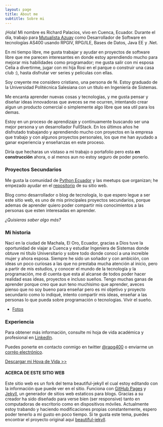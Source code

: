 ```yaml
---
layout: page
title: About me
subtitle: Sobre mi
---
```


¡Hola! Mi nombre es Richard Palacios, vivo en Cuenca, Ecuador. Durante el día, trabajo para [Mutualista Azuay](https://www.mutualistaazuay.com/) como Desarrollador de Software en tecnologías AS400 usando RPGIV, RPG/ILE, Bases de Datos, Java EE y .Net.


En mi tiempo libre, me gusta trabajar y ayudar en proyectos de software libre que me parecen interesantes en donde estoy aprendiendo mucho  para mejorar mis habilidades como programador; me gusta salir con mi esposa Celia a divertirme, jugar con mi hija Rosi en el parque o construir una casa club :), hasta disfrutar ver series y películas con ellas.


Soy creyente me considero cristiano, una persona de fé. Estoy graduado de la Universidad Politécnica Salesiana con un título en Ingeniería de Sistemas.


Me encanta aprender nuevas cosas y tecnologias, y me gusta pensar y diseñar ideas innovadoras que aveces se me ocurren, intentando crear algun un producto comercial o simplemente algo libre que sea util para los demas.

Estoy en un proceso de aprendizaje y continuamente buscando ser una mejor persona y un desarrollador FullStack. En los últimos años he disfrutado trabajando y aprendiendo mucho con proyectos en la empresa que trabajo y con algunos proyectos personales, los que me han ayudado a ganar experiencia y enseñanzas en este proceso.

Diría que hecharas un vistaso a mi trabajo o portafolio pero esta **en construcción** ahora, o al menos aun no estoy seguro de poder ponerlo.

### Proyectos Secundarios

Me gusta la comunidad de [Python Ecuador](https://pythonecuador.org/) y las meetups que organizan; he empezado ayudar en el [repositorio](https://github.com/PythonEcuador/PythonEcuador.github.io) de su sitio web.

Blog como desarrollador o blog de tecnología, lo que espero legue a ser este sitio web, es uno de mis principales proyectos secundarios, porque ademas de aprender quiero poder compartir mis conocimientos a las personas que esten interesadas en aprender.

_¿Quisieras saber algo más?_

### Mi historia

Nací en la ciudad de Machala, El Oro, Ecuador, gracias a Dios tuve la oportunidad de viajar a Cuenca y estudiar Ingeniera de Sistemas donde obtuve mi título Universitario y sobre todo donde conocí a una increible mujer y ahora esposa. Siempre he sido un soñador y con ambición, con ideas un poco curiosas a las que no prestaba mucha atención al inicio, pero a partir de mis estudios, y conocer el mundo de la tecnología y la programación, me dí cuenta que esta al alcanse de todos poder hacer realidad esas ideas, proyectos e incluso sueños. Tengo muchas ganas de aprender porque creo que aun teno muchisimo que aprender, aveces pienso que no soy bueno para enseñar pero es mi objetivo y proyecto secundario como lo indiqué, intento compartir mis ideas, enseñar a las personas lo que pueda sobre programación o tecnologias. Vivir el sueño.

- [Fotos](https://www.instagram.com/richardpalaciosg/)

### Experiencia

Para obtener  más información, consulte mi hoja de vida académica y profesional en [LinkedIn](https://ec.linkedin.com/in/richardpalaciosgarcia).

Puedes ponerte en contacto conmigo en twitter [@rapg400](https://twitter.com/rapg400) o enviarme un [corréo electrónico](apalaciosg91@gmail.com).

[Descargar mi Hova de Vida >>](https://drive.google.com/open?id=1EThUjgIdZUR9AbGtksaTrYNVYtyI5Ktw)

#### ACERCA DE ESTE SITIO WEB

Este sitio web es un fork del tema beautiful-jekyll el cual estoy  editando con la información que puede ver en el sitio. Funciona con [GitHub Pages](https://pages.github.com/) y [Jekyll](https://jekyllrb.com/), un generador de sitios web estaticos para blogs. Gracias a su creador ha sido diseñado para verse bien (ser responsive) tanto en computadoras de escritorio como en dispositivos móviles. Actualmente estoy trabando y haciendo modificaciones propias constantemente, espero poder tenerlo a mi gusto en poco tiempo.
Si te gusta este tema, puedes encontrar el proyecto original aquí [beautiful-jekyll](https://github.com/daattali/beautiful-jekyll#readme).
